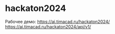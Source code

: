 # hackaton2024

Рабочее демо:
https://ai.timacad.ru/hackaton2024/
https://ai.timacad.ru/hackaton2024/api/v1/